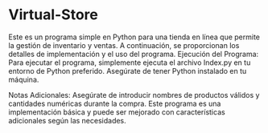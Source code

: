 # Virtual-Store
 Este es un programa simple en Python para una tienda en línea que permite la gestión de inventario y ventas. A continuación, se proporcionan los detalles de implementación y el uso del programa.
 Ejecución del Programa:
Para ejecutar el programa, simplemente ejecuta el archivo Index.py en tu entorno de Python preferido. Asegúrate de tener Python instalado en tu máquina.

Notas Adicionales:
Asegúrate de introducir nombres de productos válidos y cantidades numéricas durante la compra.
Este programa es una implementación básica y puede ser mejorado con características adicionales según las necesidades.
